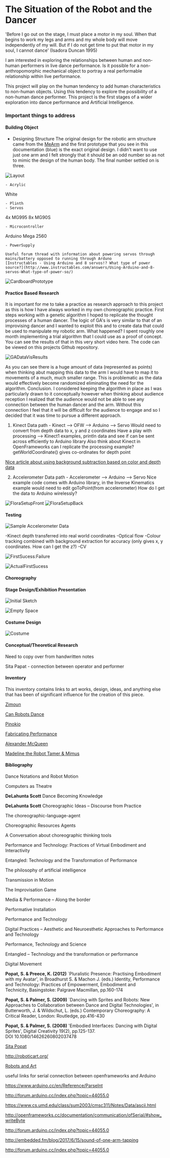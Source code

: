 # The Situation of the Robot and the Dancer

'Before I go out on the stage, I must place a motor in my soul. When that begins to work my legs and arms and my whole body will move independently of my will. But if I do not get time to put that motor in my soul, I cannot dance' (Isadora Duncan 1995)

I am interested in exploring the relationships between human and non-human performers in live dance performance. Is it possible for a non-anthropomorphic mechanical object to portray a real performable relationship within live performance.

This project will play on the human tendency to add human characteristics to non-human objects. Using this tendency to explore the possibility of a non-human dance performer. This project is the first stages of a wider exploration into dance performance and Artificial Intelligence.

### Important things to address


#### Building Object

  - Designing Structure
The original design for the robotic arm structure came from the [MeArm](https://mime.co.uk/products/mearm/) and the first prototype that you see in this documentation (blue) is the exact original design. I didn't want to use just one arm and I felt strongly that it should be an odd number so as not to mimic the design of the human body. The final number settled on is three.

![Layout](img/Layout.jpg)

    - Acrylic

White

    - Plinth
    - Servos

4x MG995
8x MG90S

    - Microcontroller

Arduino Mega 2560

    - PowerSupply

    Useful forum thread with information about powering servos through mains/battery opposed to running through Arduno
    [Instructables - Using Arduino and 8 servos!? What type of power source?](http://www.instructables.com/answers/Using-Arduino-and-8-servos-What-type-of-power-so/)




![CardboardPrototype](gifs/CardboardPrototype.gif)

#### Practice Based Research

It is important for me to take a practice as research approach to this project as this is how I have always worked in my own choreographic practice.
First steps working with a genetic algorithm I hoped to replicate the thought processes of a human dancer. The logic of GA's is very similar to that of an improvising dancer and I wanted to exploit this and to create data that could be used to manipulate my robotic arm.
What happened? I spent roughly one month implementing a trial algorithm that I could use as a proof of concept. You can see the results of that in this very short video here. The code can be viewed on this projects Github repository.

![GADataVisResults](gifs/GADataVisResults.gif)

As you can see there is a huge amount of data (represented as points) when thinking abut mapping this data to the arm I would have to map it to movements of a much, much smaller range. This is problematic as the data would effectively become randomized eliminating the need for the algorithm.
Conclusion. I considered keeping the algorithm in place as I was particularly drawn to it conceptually however when thinking about audience reception I realized that the audience would not be able to see any connection between the human dancer and the arm. Without this connection I feel that it will be difficult for the audience to engage and so I decided that it was time to pursue a different approach.


1. Kinect
Data path - Kinect --> OFW --> Arduino --> Servo
Would need to convert from depth data to x, y and z coordinates
Have a play with processing --> Kinect1 examples, println data and see if can be sent across efficiently to Arduino library
Also think about Kinect in OpenFrameworks can I replicate the processing example? getWorldCoordinate() gives co-ordinates for depth point

[Nice article about using background subtraction based on color and depth data](https://www.ncbi.nlm.nih.gov/pmc/articles/PMC3758628/)


2. Accelerometer
Data path - Accelerometer --> Arduino --> Servo
Nice example code comes with Arduino library, in the Inverse Kinematics example would need to edit goToPoint(from accelerometer)
How do I get the data to Arduino wirelessly?

![FloraSetupFront](img/FloraFrontSetup.jpg) ![FloraSetupBack](img/FloraBackSetup.jpg)

#### Testing

![Sample Accelerometer Data](img/DataFromAccelorometer.jpg)

-Kinect depth transferred into real world coordinates
-Optical flow
-Colour tracking combined with background extraction for accuracy (only gives x, y coordinates. How can I get the z?)
-CV

![FirstSucess:Failure](gifs/FirstSucessFailure.gif)

![ActualFirstSucess](gifs/ActualFirstSucess.gif)


#### Choreography


#### Stage Design/Exhibition Presentation

![Initial Sketch](img/StageDesign.jpg)

![Empty Space](img/SpaceEmpty.jpg)


#### Costume Design

![Costume](img/CostumeIdea.jpg)

#### Conceptual/Theoretical Research

Need to copy over from handwritten notes

Sita Papat - connection between operator and performer

#### Inventory

This inventory contains links to art works, design, ideas, and anything else that has been of significant influence for the creation of this piece.

[Zimoun](https://vimeo.com/7235817)

[Can Robots Dance](https://creators.vice.com/en_uk/article/d74zey/can-robots-dance)

[Pinokio](http://www.ben-dror.com/pinokio)

[Fabricating Performance](http://robohub.org/the-relationship-between-dance-and-robotic-fabrication-with-video/)

[Alexander McQueen](https://www.youtube.com/watch?v=VnA3XR5apQg)

[Madeline the Robot Tamer & Mimus](https://vimeo.com/191963552)


#### Bibliography

Dance Notations and Robot Motion

Computers as Theatre

**DeLahunta Scott** Dance Becoming Knowledge

**DeLahunta Scott** Choreographic Ideas – Discourse from Practice

The choreographic-language-agent

Choreographic Resources Agents

A Conversation about choreographic thinking tools

Performance and Technology: Practices of Virtual Embodiment and Interactivity

Entangled: Technology and the Transformation of Performance

The philosophy of artificial intelligence

Transmission in Motion

The Improvisation Game

Media & Performance – Along the border

Performative Installation

Performance and Technology

Digital Practices – Aesthetic and Neuroesthetic Approaches to Performance and Technology

Performance, Technology and Science

Entangled – Technology and the transformation or performance

Digital Movement

**Popat, S. & Preece, K. (2012)** `Pluralistic Presence: Practising Embodiment with my Avatar', in Broadhurst S. & Machon J. (eds.) Identity, Performance and Technology: Practices of Empowerment, Embodiment and Technicity, Basingstoke: Palgrave Macmillan, pp.160-174

**Popat, S. & Palmer, S. (2009)** `Dancing with Sprites and Robots: New Approaches to Collaboration between Dance and Digital Technologies', in Butterworth, J. & Wildschut, L. (eds.) Contemporary Choreography: A Critical Reader, London: Routledge, pp.416-430

**Popat, S. & Palmer, S. (2008)** 'Embodied Interfaces: Dancing with Digital Sprites', Digital Creativity 19(2), pp.125-137. DOI 10.1080/14626260802037478


[Sita Popat](https://www.youtube.com/watch?v=xDh4CMZVzvg)

http://roboticart.org/

[Robots and Art](http://roboticart.org/)

useful links for serial connection between openframeworks and Arduino

https://www.arduino.cc/en/Reference/ParseInt

http://forum.arduino.cc/index.php?topic=44055.0

https://www.cs.umd.edu/class/sum2003/cmsc311/Notes/Data/ascii.html

http://openframeworks.cc/documentation/communication/ofSerial/#show_writeByte

http://forum.arduino.cc/index.php?topic=44055.0

http://embedded.fm/blog/2017/6/15/sound-of-one-arm-tapping

http://forum.arduino.cc/index.php?topic=44055.0

